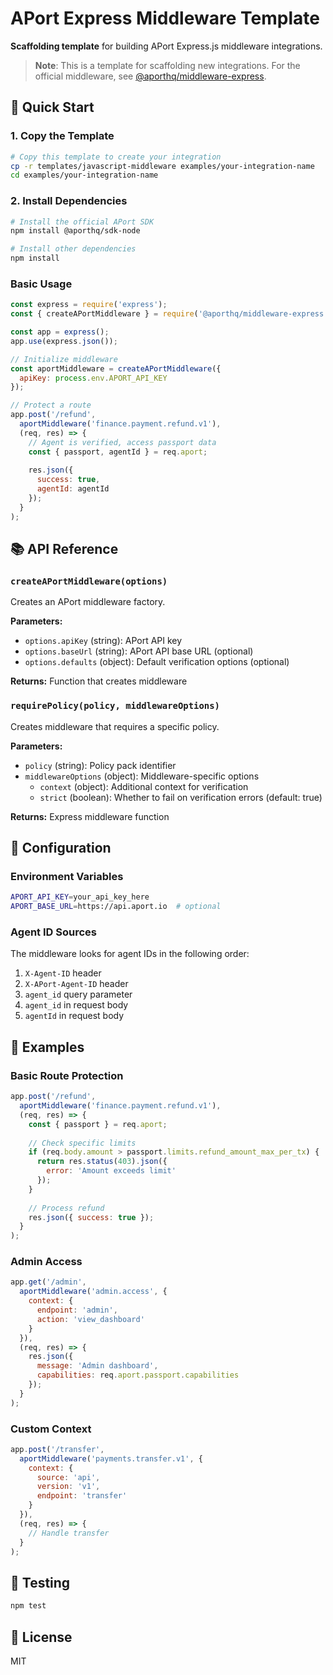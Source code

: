 # APort Express Middleware Template

**Scaffolding template** for building APort Express.js middleware integrations.

> **Note**: This is a template for scaffolding new integrations. For the official middleware, see [@aporthq/middleware-express](https://github.com/aporthq/aport-sdks/tree/main/express).

## 🚀 Quick Start

### 1. Copy the Template

```bash
# Copy this template to create your integration
cp -r templates/javascript-middleware examples/your-integration-name
cd examples/your-integration-name
```

### 2. Install Dependencies

```bash
# Install the official APort SDK
npm install @aporthq/sdk-node

# Install other dependencies
npm install
```

### Basic Usage

```javascript
const express = require('express');
const { createAPortMiddleware } = require('@aporthq/middleware-express');

const app = express();
app.use(express.json());

// Initialize middleware
const aportMiddleware = createAPortMiddleware({
  apiKey: process.env.APORT_API_KEY
});

// Protect a route
app.post('/refund', 
  aportMiddleware('finance.payment.refund.v1'),
  (req, res) => {
    // Agent is verified, access passport data
    const { passport, agentId } = req.aport;
    
    res.json({ 
      success: true,
      agentId: agentId
    });
  }
);
```

## 📚 API Reference

### `createAPortMiddleware(options)`

Creates an APort middleware factory.

**Parameters:**
- `options.apiKey` (string): APort API key
- `options.baseUrl` (string): APort API base URL (optional)
- `options.defaults` (object): Default verification options (optional)

**Returns:** Function that creates middleware

### `requirePolicy(policy, middlewareOptions)`

Creates middleware that requires a specific policy.

**Parameters:**
- `policy` (string): Policy pack identifier
- `middlewareOptions` (object): Middleware-specific options
  - `context` (object): Additional context for verification
  - `strict` (boolean): Whether to fail on verification errors (default: true)

**Returns:** Express middleware function

## 🔧 Configuration

### Environment Variables

```bash
APORT_API_KEY=your_api_key_here
APORT_BASE_URL=https://api.aport.io  # optional
```

### Agent ID Sources

The middleware looks for agent IDs in the following order:

1. `X-Agent-ID` header
2. `X-APort-Agent-ID` header
3. `agent_id` query parameter
4. `agent_id` in request body
5. `agentId` in request body

## 📝 Examples

### Basic Route Protection

```javascript
app.post('/refund', 
  aportMiddleware('finance.payment.refund.v1'),
  (req, res) => {
    const { passport } = req.aport;
    
    // Check specific limits
    if (req.body.amount > passport.limits.refund_amount_max_per_tx) {
      return res.status(403).json({
        error: 'Amount exceeds limit'
      });
    }
    
    // Process refund
    res.json({ success: true });
  }
);
```

### Admin Access

```javascript
app.get('/admin',
  aportMiddleware('admin.access', {
    context: {
      endpoint: 'admin',
      action: 'view_dashboard'
    }
  }),
  (req, res) => {
    res.json({
      message: 'Admin dashboard',
      capabilities: req.aport.passport.capabilities
    });
  }
);
```

### Custom Context

```javascript
app.post('/transfer',
  aportMiddleware('payments.transfer.v1', {
    context: {
      source: 'api',
      version: 'v1',
      endpoint: 'transfer'
    }
  }),
  (req, res) => {
    // Handle transfer
  }
);
```

## 🧪 Testing

```bash
npm test
```

## 📄 License

MIT
